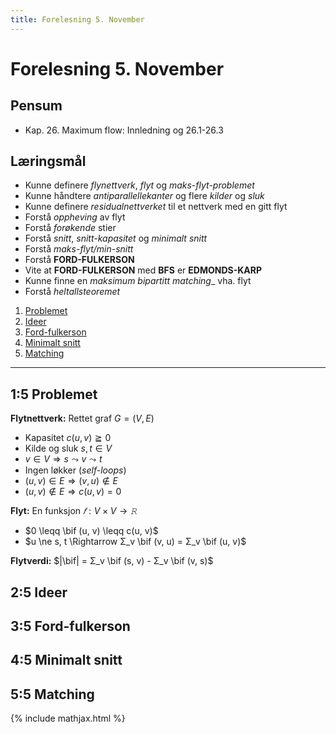 ```yaml
---
title: Forelesning 5. November
---
```


# Forelesning 5. November

## Pensum
- Kap. 26. Maximum flow: Innledning og 26.1-26.3

## Læringsmål
- Kunne definere _flynettverk_, _flyt_ og _maks-flyt-problemet_
- Kunne håndtere _antiparallellekanter_ og flere _kilder_ og _sluk_
- Kunne definere _residualnettverket_ til et nettverk med en gitt flyt
- Forstå _oppheving_ av flyt
- Forstå _forøkende_ stier
- Forstå _snitt_, _snitt-kapasitet_ og _minimalt snitt_
- Forstå _maks-flyt/min-snitt_
- Forstå __FORD-FULKERSON__
- Vite at __FORD-FULKERSON__ med __BFS__ er __EDMONDS-KARP__
- Kunne finne en _maksimum bipartitt matching__ vha. flyt
- Forstå _heltallsteoremet_

1. [Problemet](#15-problemet)
2. [Ideer](#25-ideer)
3. [Ford-fulkerson](#35-ford-fulkerson)
4. [Minimalt snitt](#45-minimalt-snitt)
5. [Matching](#55-matching)

---

## 1:5 Problemet
__Flytnettverk:__ Rettet graf $G = (V, E)$
- Kapasitet $c(u, v) \geqq 0$
- Kilde og sluk $s, t ∈ V$
- $v ∈ V ⇒ s \leadsto v \leadsto t$
- Ingen løkker (_self-loops_)
- $(u, v) ∈ E \Rightarrow (v, u) ∉ E$
- $(u, v) ∉ E \Rightarrow c(u, v) = 0$

__Flyt:__ En funksjon $𝑓 : V × V \rightarrow 𝚁$
- $0 \leqq \bif (u, v) \leqq c(u, v)$
- $u \ne s, t \Rightarrow Σ_v \bif (v, u) = Σ_v \bif (u, v)$

__Flytverdi:__ $|\bif| = Σ_v \bif (s, v) - Σ_v \bif (v, s)$



## 2:5 Ideer

## 3:5 Ford-fulkerson

## 4:5 Minimalt snitt

## 5:5 Matching

{% include mathjax.html %}
